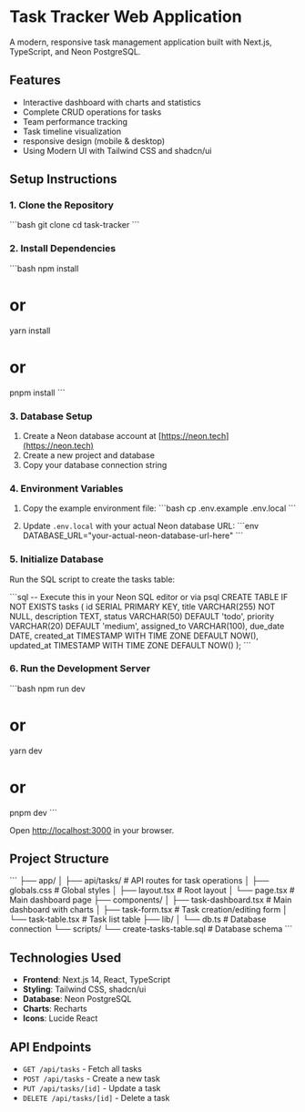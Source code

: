 # Task Tracker Web Application

A modern, responsive task management application built with Next.js, TypeScript, and Neon PostgreSQL.

## Features

- Interactive dashboard with charts and statistics
- Complete CRUD operations for tasks
- Team performance tracking
- Task timeline visualization
- responsive design (mobile & desktop)
- Using Modern UI with Tailwind CSS and shadcn/ui

## Setup Instructions

### 1. Clone the Repository

\`\`\`bash
git clone <your-repo-url>
cd task-tracker
\`\`\`

### 2. Install Dependencies

\`\`\`bash
npm install
# or
yarn install
# or
pnpm install
\`\`\`

### 3. Database Setup

1. Create a Neon database account at [https://neon.tech](https://neon.tech)
2. Create a new project and database
3. Copy your database connection string

### 4. Environment Variables

1. Copy the example environment file:
\`\`\`bash
cp .env.example .env.local
\`\`\`

2. Update `.env.local` with your actual Neon database URL:
\`\`\`env
DATABASE_URL="your-actual-neon-database-url-here"
\`\`\`

### 5. Initialize Database

Run the SQL script to create the tasks table:

\`\`\`sql
-- Execute this in your Neon SQL editor or via psql
CREATE TABLE IF NOT EXISTS tasks (
    id SERIAL PRIMARY KEY,
    title VARCHAR(255) NOT NULL,
    description TEXT,
    status VARCHAR(50) DEFAULT 'todo',
    priority VARCHAR(20) DEFAULT 'medium',
    assigned_to VARCHAR(100),
    due_date DATE,
    created_at TIMESTAMP WITH TIME ZONE DEFAULT NOW(),
    updated_at TIMESTAMP WITH TIME ZONE DEFAULT NOW()
);
\`\`\`

### 6. Run the Development Server

\`\`\`bash
npm run dev
# or
yarn dev
# or
pnpm dev
\`\`\`

Open [http://localhost:3000](http://localhost:3000) in your browser.

## Project Structure

\`\`\`
├── app/
│   ├── api/tasks/          # API routes for task operations
│   ├── globals.css         # Global styles
│   ├── layout.tsx          # Root layout
│   └── page.tsx            # Main dashboard page
├── components/
│   ├── task-dashboard.tsx  # Main dashboard with charts
│   ├── task-form.tsx       # Task creation/editing form
│   └── task-table.tsx      # Task list table
├── lib/
│   └── db.ts              # Database connection
└── scripts/
    └── create-tasks-table.sql  # Database schema
\`\`\`

## Technologies Used

- **Frontend**: Next.js 14, React, TypeScript
- **Styling**: Tailwind CSS, shadcn/ui
- **Database**: Neon PostgreSQL
- **Charts**: Recharts
- **Icons**: Lucide React

## API Endpoints

- `GET /api/tasks` - Fetch all tasks
- `POST /api/tasks` - Create a new task
- `PUT /api/tasks/[id]` - Update a task
- `DELETE /api/tasks/[id]` - Delete a task
